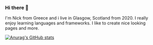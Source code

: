### Hi there 👋

I'm Nick from Greece and i live in Glasgow, Scotland from 2020.
I really enjoy learning languages and frameworks. 
I like to create nice looking pages and more.

[![Anurag's GitHub stats](https://github-readme-stats.vercel.app/api?username=NickBon7)](https://github.com/anuraghazra/github-readme-stats)

